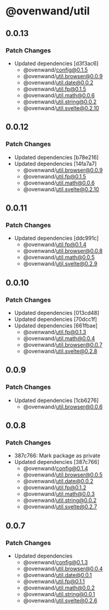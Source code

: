# @ovenwand/util

## 0.0.13

### Patch Changes

- Updated dependencies [d3f3ac6]
  - @ovenwand/config@0.1.5
  - @ovenwand/util.browser@0.0.9
  - @ovenwand/util.date@0.0.2
  - @ovenwand/util.fp@0.1.5
  - @ovenwand/util.math@0.0.6
  - @ovenwand/util.string@0.0.2
  - @ovenwand/util.svelte@0.2.10

## 0.0.12

### Patch Changes

- Updated dependencies [b78e216]
- Updated dependencies [14fa7a7]
  - @ovenwand/util.browser@0.0.9
  - @ovenwand/util.fp@0.1.5
  - @ovenwand/util.math@0.0.6
  - @ovenwand/util.svelte@0.2.10

## 0.0.11

### Patch Changes

- Updated dependencies [ddc991c]
  - @ovenwand/util.fp@0.1.4
  - @ovenwand/util.browser@0.0.8
  - @ovenwand/util.math@0.0.5
  - @ovenwand/util.svelte@0.2.9

## 0.0.10

### Patch Changes

- Updated dependencies [013cd48]
- Updated dependencies [70dcc1f]
- Updated dependencies [661fbae]
  - @ovenwand/util.fp@0.1.3
  - @ovenwand/util.math@0.0.4
  - @ovenwand/util.browser@0.0.7
  - @ovenwand/util.svelte@0.2.8

## 0.0.9

### Patch Changes

- Updated dependencies [1cb6276]
  - @ovenwand/util.browser@0.0.6

## 0.0.8

### Patch Changes

- 387c766: Mark package as private
- Updated dependencies [387c766]
  - @ovenwand/config@0.1.4
  - @ovenwand/util.browser@0.0.5
  - @ovenwand/util.date@0.0.2
  - @ovenwand/util.fp@0.1.2
  - @ovenwand/util.math@0.0.3
  - @ovenwand/util.string@0.0.2
  - @ovenwand/util.svelte@0.2.7

## 0.0.7

### Patch Changes

- Updated dependencies
  - @ovenwand/config@0.1.3
  - @ovenwand/util.browser@0.0.4
  - @ovenwand/util.date@0.0.1
  - @ovenwand/util.fp@0.1.1
  - @ovenwand/util.math@0.0.2
  - @ovenwand/util.string@0.0.1
  - @ovenwand/util.svelte@0.2.6

